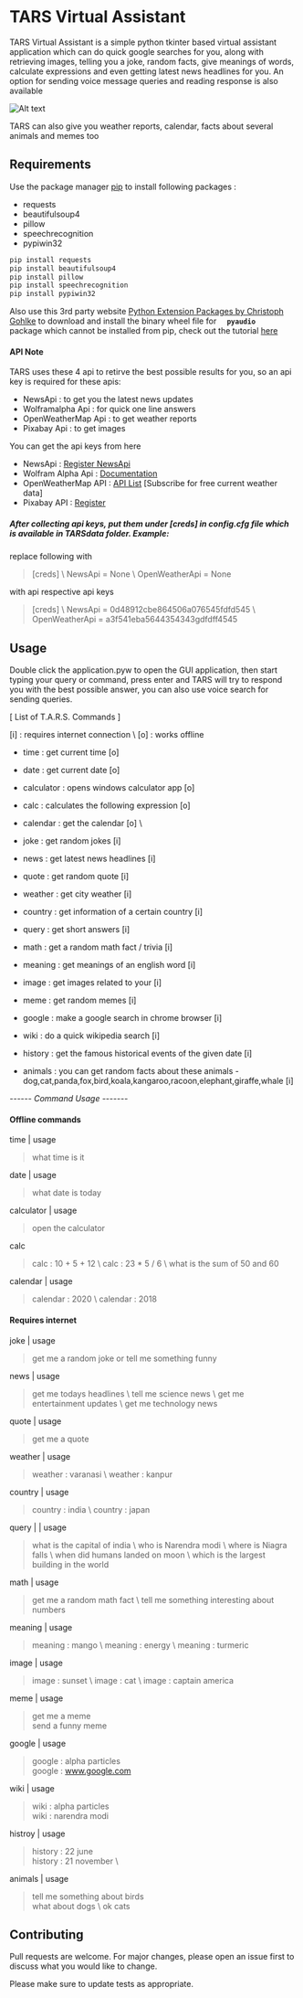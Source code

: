 # TARS Virtual Assistant

TARS Virtual Assistant is a simple python tkinter based virtual assistant application which can do quick google searches for you, along with retrieving images, telling you a joke, random facts, give meanings of words, calculate expressions and even getting latest news headlines for you. An option for sending voice message queries and reading response is also available

![Alt text](app.png?raw=true "TARS Virtual Assistant")

TARS can also give you weather reports, calendar, facts about several animals and memes too

## Requirements

Use the package manager [pip](https://pip.pypa.io/en/stable/) to install following packages :
* requests
* beautifulsoup4
* pillow
* speechrecognition
* pypiwin32

```bash
pip install requests
pip install beautifulsoup4
pip install pillow
pip install speechrecognition
pip install pypiwin32
```

Also use this 3rd party website [Python Extension Packages by Christoph Gohlke](https://www.lfd.uci.edu/~gohlke/pythonlibs/) to download and install the binary wheel file for <code> <b> pyaudio </b> </code> package which cannot be installed from pip, check out the tutorial [here](https://www.youtube.com/watch?v=6iXnY_6hZ8Y&t=23s)

#### API Note

TARS uses these 4 api to retirve the best possible results for you, so an api key is required for these apis:
* NewsApi : to get you the latest news updates
* Wolframalpha Api : for quick one line answers
* OpenWeatherMap Api : to get weather reports
* Pixabay Api : to get images

You can get the api keys from here
* NewsApi : [Register NewsApi](https://newsapi.org/register)
* Wolfram Alpha Api : [Documentation](https://products.wolframalpha.com/short-answers-api/documentation/)
* OpenWeatherMap API : [API List](https://openweathermap.org/api) [Subscribe for free current weather data]
* Pixabay API : [Register](https://pixabay.com/accounts/login/?next=/api/docs/)

##### After collecting api keys, put them under [creds] in config.cfg file which is available in TARSdata folder.  Example:

replace following with 
> [creds] \ 
> NewsApi = None \ 
> OpenWeatherApi = None

with api respective api keys
> [creds] \ 
> NewsApi = 0d48912cbe864506a076545fdfd545 \ 
> OpenWeatherApi = a3f541eba5644354343gdfdff4545

## Usage

Double click the application.pyw to open the GUI application, then start typing your query or command, press enter and TARS will try to respond you with the best possible answer, you can also use voice search for sending queries. 

[ List of T.A.R.S. Commands ]

[i] : requires internet connection \ 
[o] : works offline

* time : get current time [o]
* date : get current date [o]
* calculator : opens windows calculator app [o]
* calc : calculates the following expression [o]
* calendar : get the calendar [o] \ 

* joke : get random jokes [i]
* news : get latest news headlines [i]
* quote : get random quote [i]
* weather : get city weather [i]
* country : get information of a certain country [i]
* query : get short answers [i]
* math : get a random math fact / trivia [i]
* meaning : get meanings of an english word [i]
* image : get images related to your [i]
* meme : get random memes [i]
* google : make a google search in chrome browser [i]
* wiki : do a quick wikipedia search [i]
* history : get the famous historical events of the given date [i]
* animals : you can get random facts about these animals - dog,cat,panda,fox,bird,koala,kangaroo,racoon,elephant,giraffe,whale [i]

*------ Command Usage -------*

#### Offline commands

time | usage 
> what time is it

date | usage
> what date is today

calculator | usage
> open the calculator

calc  
> calc : 10 + 5 + 12 \ 
> calc : 23 * 5 / 6 \ 
> what is the sum of 50 and 60

calendar | usage
> calendar : 2020 \ 
> calendar : 2018

#### Requires internet

joke | usage
> get me a random joke or tell me something funny

news | usage
> get me todays headlines \ 
> tell me science news \ 
> get me entertainment updates \ 
> get me technology news

quote | usage
> get me a quote

weather | usage
> weather : varanasi \ 
> weather : kanpur

country | usage
> country : india \ 
> country : japan

query | | usage
> what is the capital of india \ 
> who is Narendra modi \ 
> where is Niagra falls \ 
> when did humans landed on moon \ 
> which is the largest building in the world

math | usage
> get me a random math fact \ 
> tell me something interesting about numbers

meaning | usage
> meaning : mango \ 
> meaning : energy \ 
> meaning : turmeric

image | usage
> image : sunset \ 
> image : cat \ 
> image : captain america

meme | usage
> get me a meme \
> send a funny meme

google | usage
> google : alpha particles \
> google : www.google.com

wiki | usage
> wiki : alpha particles \
> wiki : narendra modi

histroy | usage
> history : 22 june \
> history : 21 november \ 

animals | usage
> tell me something about birds \
> what about dogs \ 
> ok cats 

## Contributing
Pull requests are welcome. For major changes, please open an issue first to discuss what you would like to change.

Please make sure to update tests as appropriate.